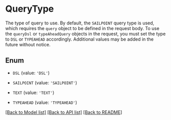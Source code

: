 # QueryType

The type of query to use.  By default, the `SAILPOINT` query type is used, which requires the `query` object to be defined in the request body. To use the `queryDsl` or `typeAheadQuery` objects in the request, you must set the type to `DSL` or `TYPEAHEAD` accordingly. Additional values may be added in the future without notice.

## Enum

* `DSL` (value: `'DSL'`)

* `SAILPOINT` (value: `'SAILPOINT'`)

* `TEXT` (value: `'TEXT'`)

* `TYPEAHEAD` (value: `'TYPEAHEAD'`)

[[Back to Model list]](../README.md#documentation-for-models) [[Back to API list]](../README.md#documentation-for-api-endpoints) [[Back to README]](../README.md)


